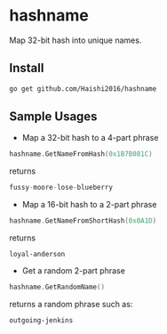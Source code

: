 # hashname
Map 32-bit hash into unique names. 

## Install

```bash
go get github.com/Haishi2016/hashname
```

## Sample Usages

* Map a 32-bit hash to a 4-part phrase
```go
hashname.GetNameFromHash(0x1B7B081C)
```
returns 
```go
fussy-moore-lose-blueberry
```
* Map a 16-bit hash to a 2-part phrase
```go
hashname.GetNameFromShortHash(0x0A1D)
```
returns 
```
loyal-anderson
```
* Get a random 2-part phrase
```go
hashname.GetRandomName()
```
returns a random phrase such as:
```
outgoing-jenkins
```